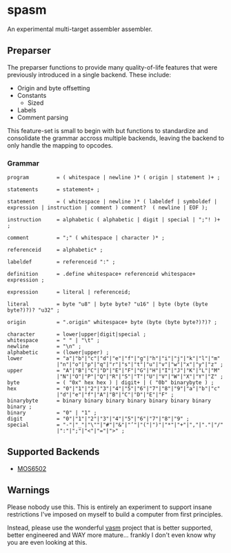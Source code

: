 # spasm
An experimental multi-target assembler assembler.

## Preparser
The preparser functions to provide many quality-of-life features that were previously introduced in a single backend. These include:

- Origin and byte offsetting
- Constants
    - Sized
- Labels
- Comment parsing

This feature-set is small to begin with but functions to standardize and consolidate the grammar accross multiple backends, leaving the backend to only handle the mapping to opcodes.

### Grammar

```
program         = ( whitespace | newline )* ( origin | statement )+ ;

statements      = statement+ ;

statement       = ( whitespace | newline )* ( labeldef | symboldef | expression | instruction | comment ) comment?  ( newline | EOF );

instruction     = alphabetic ( alphabetic | digit | special | ";"! )+ ;

comment         = ";" ( whitespace | character )* ;

referenceid     = alphabetic* ;

labeldef        = referenceid ":" ;

definition      = .define whitespace+ referenceid whitespace+ expression ;

expression      = literal | referenceid;

literal         = byte "u8" | byte byte? "u16" | byte (byte (byte byte?)?)? "u32" ;

origin          = ".origin" whitespace+ byte (byte (byte byte?)?)? ;

character       = lower|upper|digit|special ;
whitespace      = " " | "\t" ;
newline         = "\n" ;
alphabetic      = (lower|upper) ;
lower           = "a"|"b"|"c"|"d"|"e"|"f"|"g"|"h"|"i"|"j"|"k"|"l"|"m"
                |"n"|"o"|"p"|"q"|"r"|"s"|"t"|"u"|"v"|"w"|"x"|"y"|"z" ;
upper           = "A"|"B"|"C"|"D"|"E"|"F"|"G"|"H"|"I"|"J"|"K"|"L"|"M"
                |"N"|"O"|"P"|"Q"|"R"|"S"|"T"|"U"|"V"|"W"|"X"|"Y"|"Z" ;
byte            = ( "0x" hex hex ) | digit+ | ( "0b" binarybyte ) ;
hex             = "0"|"1"|"2"|"3"|"4"|"5"|"6"|"7"|"8"|"9"|"a"|"b"|"c"
                |"d"|"e"|"f"|"A"|"B"|"C"|"D"|"E"|"F" ;
binarybyte      = binary binary binary binary binary binary binary binary ;
binary          = "0" | "1" ;
digit           = "0"|"1"|"2"|"3"|"4"|"5"|"6"|"7"|"8"|"9" ;
special         = "-"|"_"|"\""|"#"|"&"|"’"|"("|")"|"*"|"+"|","|"."|"/"
                |":"|";"|"<"|"="|">" ;
```

## Supported Backends

- [MOS6502](./src/backends/mos6502/README.md)

## Warnings
Please nobody use this. This is entirely an experiment to support insane restrictions I've imposed on myself to build a computer from first principles.

Instead, please use the wonderful [vasm](http://sun.hasenbraten.de/vasm/) project that is better supported, better engineered and WAY more mature... frankly I don't even know why you are even looking at this.
